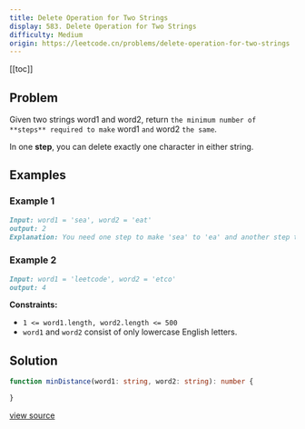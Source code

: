 ```yaml
---
title: Delete Operation for Two Strings
display: 583. Delete Operation for Two Strings
difficulty: Medium
origin: https://leetcode.cn/problems/delete-operation-for-two-strings
---
```


[[toc]]

## Problem

Given two strings word1 and word2, return `the minimum number of **steps** required to make` word1 `and` word2 `the same`.

In one **step**, you can delete exactly one character in either string.

## Examples

### Example 1

```md
Input: word1 = 'sea', word2 = 'eat'
output: 2
Explanation: You need one step to make 'sea' to 'ea' and another step to make 'eat' to 'ea'.
```

### Example 2

```md
Input: word1 = 'leetcode', word2 = 'etco'
output: 4
```

**Constraints:**

- <code>1 &lt;= word1.length, word2.length &lt;= 500</code>
- <code>word1</code> and <code>word2</code> consist of only lowercase English letters.

## Solution

```ts
function minDistance(word1: string, word2: string): number {

}
```

[view source](https://leetcode.cn/problems/delete-operation-for-two-strings)
